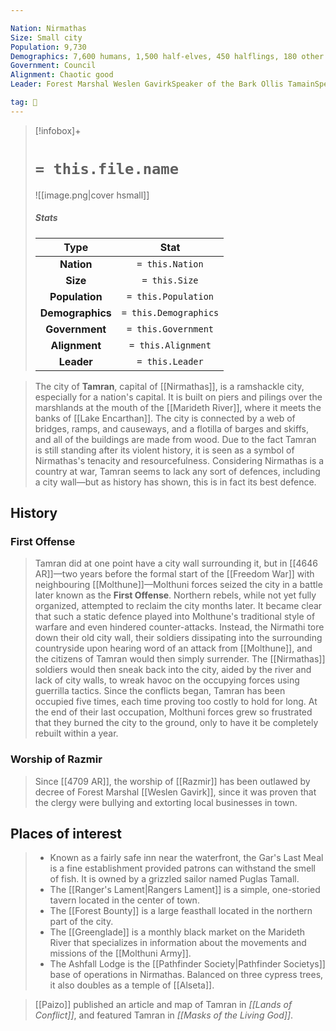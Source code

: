 ```yaml
---

Nation: Nirmathas
Size: Small city
Population: 9,730
Demographics: 7,600 humans, 1,500 half-elves, 450 halflings, 180 other
Government: Council
Alignment: Chaotic good
Leader: Forest Marshal Weslen GavirkSpeaker of the Bark Ollis TamainSpeaker of the Heart Aromina YasgonSpeaker of the Leaves Mayslen Torgun

tag: 🌃
---
```


> [!infobox]+
> #  `= this.file.name`
> ![[image.png|cover hsmall]]
> ##### Stats
> Type | Stat |
> :---:|:---:|
> **Nation** | `= this.Nation` |
> **Size** | `= this.Size` |
> **Population** | `= this.Population` |
> **Demographics** | `= this.Demographics` |
> **Government** | `= this.Government` |
> **Alignment** | `= this.Alignment` |
> **Leader** | `= this.Leader` |



> The city of **Tamran**, capital of [[Nirmathas]], is a ramshackle city, especially for a nation's capital. It is built on piers and pilings over the marshlands at the mouth of the [[Marideth River]], where it meets the banks of [[Lake Encarthan]]. The city is connected by a web of bridges, ramps, and causeways, and a flotilla of barges and skiffs, and all of the buildings are made from wood. Due to the fact Tamran is still standing after its violent history, it is seen as a symbol of Nirmathas's tenacity and resourcefulness. Considering Nirmathas is a country at war, Tamran seems to lack any sort of defences, including a city wall—but as history has shown, this is in fact its best defence.



## History


### First Offense

> Tamran did at one point have a city wall surrounding it, but in [[4646 AR]]—two years before the formal start of the [[Freedom War]] with neighbouring [[Molthune]]—Molthuni forces seized the city in a battle later known as the **First Offense**. Northern rebels, while not yet fully organized, attempted to reclaim the city months later.
> It became clear that such a static defence played into Molthune's traditional style of warfare and even hindered counter-attacks. Instead, the Nirmathi tore down their old city wall, their soldiers dissipating into the surrounding countryside upon hearing word of an attack from [[Molthune]], and the citizens of Tamran would then simply surrender. The [[Nirmathas]] soldiers would then sneak back into the city, aided by the river and lack of city walls, to wreak havoc on the occupying forces using guerrilla tactics.
> Since the conflicts began, Tamran has been occupied five times, each time proving too costly to hold for long. At the end of their last occupation, Molthuni forces grew so frustrated that they burned the city to the ground, only to have it be completely rebuilt within a year.


### Worship of Razmir

> Since [[4709 AR]], the worship of [[Razmir]] has been outlawed by decree of Forest Marshal [[Weslen Gavirk]], since it was proven that the clergy were bullying and extorting local businesses in town.


## Places of interest

> - Known as a fairly safe inn near the waterfront, the Gar's Last Meal is a fine establishment provided patrons can withstand the smell of fish. It is owned by a grizzled sailor named Puglas Tamall.
> - The [[Ranger's Lament|Rangers Lament]] is a simple, one-storied tavern located in the center of town.
> - The [[Forest Bounty]] is a large feasthall located in the northern part of the city.
> - The [[Greenglade]] is a monthly black market on the Marideth River that specializes in information about the movements and missions of the [[Molthuni Army]].
> - The Ashfall Lodge is the [[Pathfinder Society|Pathfinder Societys]] base of operations in Nirmathas. Balanced on three cypress trees, it also doubles as a temple of [[Alseta]].

> [[Paizo]] published an article and map of Tamran in *[[Lands of Conflict]]*, and featured Tamran in *[[Masks of the Living God]]*.








